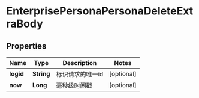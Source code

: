 # EnterprisePersonaPersonaDeleteExtraBody

## Properties
Name | Type | Description | Notes
------------ | ------------- | ------------- | -------------
**logid** | **String** | 标识请求的唯一id |  [optional]
**now** | **Long** | 毫秒级时间戳 |  [optional]
